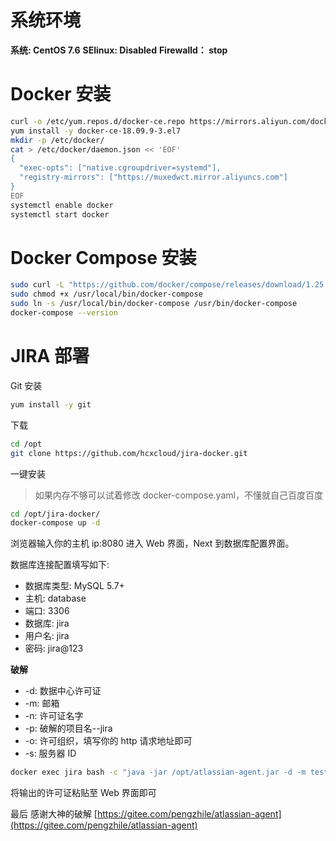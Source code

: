 # 系统环境
**系统: CentOS 7.6**
**SElinux: Disabled**
**Firewalld： stop**

# Docker 安装
```bash
curl -o /etc/yum.repos.d/docker-ce.repo https://mirrors.aliyun.com/docker-ce/linux/centos/docker-ce.repo
yum install -y docker-ce-18.09.9-3.el7
mkdir -p /etc/docker/
cat > /etc/docker/daemon.json << 'EOF'
{
  "exec-opts": ["native.cgroupdriver=systemd"],
  "registry-mirrors": ["https://muxedwct.mirror.aliyuncs.com"]
}
EOF
systemctl enable docker
systemctl start docker
```

# Docker Compose 安装
```bash
sudo curl -L "https://github.com/docker/compose/releases/download/1.25.0/docker-compose-$(uname -s)-$(uname -m)" -o /usr/local/bin/docker-compose
sudo chmod +x /usr/local/bin/docker-compose
sudo ln -s /usr/local/bin/docker-compose /usr/bin/docker-compose
docker-compose --version
```



# JIRA 部署
Git 安装
```bash
yum install -y git
```
下载
```bash
cd /opt
git clone https://github.com/hcxcloud/jira-docker.git
```
一键安装
> 如果内存不够可以试着修改 docker-compose.yaml，不懂就自己百度百度

```bash
cd /opt/jira-docker/
docker-compose up -d
```

浏览器输入你的主机 ip:8080 进入 Web 界面，Next 到数据库配置界面。

数据库连接配置填写如下:
- 数据库类型: MySQL 5.7+
- 主机: database
- 端口: 3306
- 数据库: jira
- 用户名: jira
- 密码: jira@123

**破解**
- -d: 数据中心许可证
- -m: 邮箱
- -n: 许可证名字
- -p: 破解的项目名--jira
- -o: 许可组织，填写你的 http 请求地址即可
- -s: 服务器 ID

```bash
docker exec jira bash -c "java -jar /opt/atlassian-agent.jar -d -m test@test.com -n test -p jira -o http://192.168.1.100:8080/ -s B7SW-UL8K-SLUK-G70P"
```
将输出的许可证粘贴至 Web 界面即可

最后
感谢大神的破解 [https://gitee.com/pengzhile/atlassian-agent](https://gitee.com/pengzhile/atlassian-agent)
